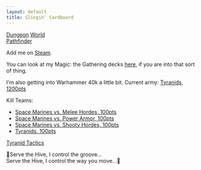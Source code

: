 ```yaml
---
layout: default
title: Slingin' Cardboard
---
```


[Dungeon](http://www.dungeon-world.com/) [World](https://www.dungeonworldsrd.com/)  
[Pathfinder](https://www.d20pfsrd.com/)  

Add me on [Steam](https://steamcommunity.com/id/timburr2/).  

You can look at my Magic: the Gathering decks [here](https://deckbox.org/users/timburr), if you are into that sort of thing.  

I'm also getting into Warhammer 40k a little bit. Current army: [Tyranids, 1200pts](40kArmies/Tyranids_1200.html)   

Kill Teams:  
* [Space Marines vs. Melee Hordes, 100pts](40kArmies/SpaceMarinesKT_MeleeHorde.html)  
* [Space Marines vs. Power Armor, 100pts](40kArmies/SpaceMarinesKT_PowerArmor.html)  
* [Space Marines vs. Shooty Hordes, 100pts](40kArmies/SpaceMarinesKT_ShootyHorde.html)  
* [Tyranids, 100pts](40kArmies/TyranidsKT.html)   

[Tyranid Tactics](40kArmies/tyranids_tactics.html)  

&#127925;Serve the Hive, I control the groove...  
Serve the Hive, I control the way you move...&#127925;  